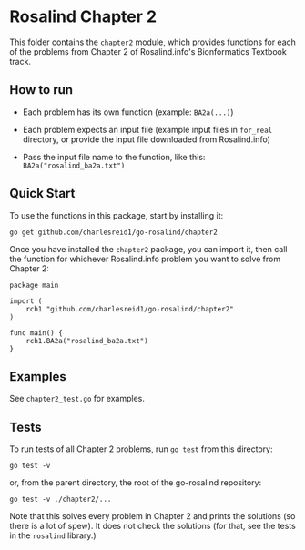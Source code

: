 # Rosalind Chapter 2

This folder contains the `chapter2` module, which 
provides functions for each of the problems from
Chapter 2 of Rosalind.info's Bionformatics Textbook
track.

## How to run

* Each problem has its own function (example: `BA2a(...)`)

* Each problem expects an input file
  (example input files in `for_real` directory,
  or provide the input file downloaded
  from Rosalind.info)

* Pass the input file name to the function, like this:
  `BA2a("rosalind_ba2a.txt")`

## Quick Start

To use the functions in this package, start by installing it:

```
go get github.com/charlesreid1/go-rosalind/chapter2
```

Once you have installed the `chapter2` package,
you can import it, then call the function for whichever 
Rosalind.info problem you want to solve from Chapter 2:

```
package main

import (
    rch1 "github.com/charlesreid1/go-rosalind/chapter2"
)

func main() {
    rch1.BA2a("rosalind_ba2a.txt")
}
```

## Examples

See `chapter2_test.go` for examples.

## Tests

To run tests of all Chapter 2 problems, run
`go test` from this directory:

```
go test -v
```

or, from the parent directory, the root of the
go-rosalind repository:

```
go test -v ./chapter2/...
```

Note that this solves every problem in
Chapter 2 and prints the solutions (so there
is a lot of spew). It does not check the 
solutions (for that, see the tests in the
`rosalind` library.)

